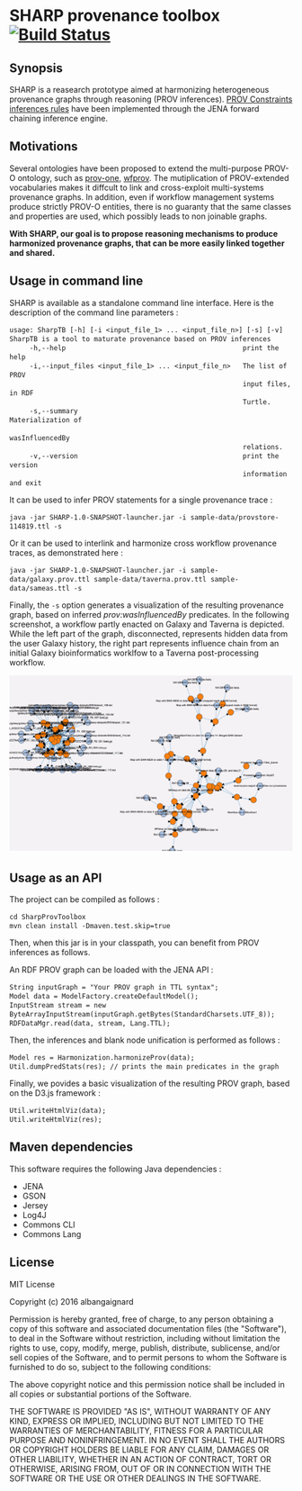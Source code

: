 # SHARP provenance toolbox [![Build Status](https://travis-ci.org/albangaignard/sharp-prov-toolbox.svg?branch=master)](https://travis-ci.org/albangaignard/sharp-prov-toolbox)

## Synopsis
SHARP is a reasearch prototype aimed at harmonizing heterogeneous provenance graphs through reasoning (PROV inferences). [PROV Constraints inferences rules](https://www.w3.org/TR/prov-constraints/) have been implemented through the JENA forward chaining inference engine. 

## Motivations
Several ontologies have been proposed to extend the multi-purpose PROV-O ontology, such as [prov-one](http://vcvcomputing.com/provone/provone.html), [wfprov](http://lov.okfn.org/dataset/lov/vocabs/wfprov). The mutiplication of PROV-extended vocabularies makes it diffcult to link and cross-exploit multi-systems provenance graphs. In addition, even if workflow management systems produce strictly PROV-O entities, there is no guaranty that the same classes and properties are used, which possibly leads to non joinable graphs. 

**With SHARP, our goal is to propose reasoning mechanisms to produce harmonized provenance graphs, that can be more easily  linked together and shared.**

## Usage in command line
SHARP is available as a standalone command line interface. Here is the description of the command line parameters : 

    usage: SharpTB [-h] [-i <input_file_1> ... <input_file_n>] [-s] [-v]
    SharpTB is a tool to maturate provenance based on PROV inferences
         -h,--help                                            print the help
         -i,--input_files <input_file_1> ... <input_file_n>   The list of PROV
                                                              input files, in RDF
                                                              Turtle.
         -s,--summary                                         Materialization of
                                                              wasInfluencedBy
                                                              relations.
         -v,--version                                         print the version
                                                              information and exit

It can be used to infer PROV statements for a single provenance trace : 

    java -jar SHARP-1.0-SNAPSHOT-launcher.jar -i sample-data/provstore-114819.ttl -s
    
Or it can be used to interlink and harmonize cross workflow provenance traces, as demonstrated here : 

    java -jar SHARP-1.0-SNAPSHOT-launcher.jar -i sample-data/galaxy.prov.ttl sample-data/taverna.prov.ttl sample-data/sameas.ttl -s
    
Finally, the `-s` option generates a visualization of the resulting provenance graph, based on inferred *prov:wasInfluencedBy* predicates. In the following screenshot, a workflow partly enacted on Galaxy and Taverna is depicted. While the left part of the graph, disconnected, represents hidden data from the user Galaxy history, the right part represents influence chain from an initial Galaxy bioinformatics worklfow to a Taverna post-processing workflow.  

![Harmonized provenance graphs](img/multi-site-PROV.png)
   
## Usage as an API
The project can be compiled as follows : 

    cd SharpProvToolbox
    mvn clean install -Dmaven.test.skip=true
    
Then, when this jar is in your classpath, you can benefit from PROV inferences as follows. 
    
An RDF PROV graph can be loaded with the JENA API : 
    
    String inputGraph = "Your PROV graph in TTL syntax";
    Model data = ModelFactory.createDefaultModel();
    InputStream stream = new ByteArrayInputStream(inputGraph.getBytes(StandardCharsets.UTF_8));
    RDFDataMgr.read(data, stream, Lang.TTL);
    
Then, the inferences and blank node unification is performed as follows : 

    Model res = Harmonization.harmonizeProv(data);
    Util.dumpPredStats(res); // prints the main predicates in the graph
   
Finally, we povides a basic visualization of the resulting PROV graph, based on the D3.js framework :
    
    Util.writeHtmlViz(data);
    Util.writeHtmlViz(res);

## Maven dependencies 
This software requires the following Java dependencies : 
 - JENA 
 - GSON
 - Jersey
 - Log4J
 - Commons CLI
 - Commons Lang

## License
MIT License

Copyright (c) 2016 albangaignard

Permission is hereby granted, free of charge, to any person obtaining a copy
of this software and associated documentation files (the "Software"), to deal
in the Software without restriction, including without limitation the rights
to use, copy, modify, merge, publish, distribute, sublicense, and/or sell
copies of the Software, and to permit persons to whom the Software is
furnished to do so, subject to the following conditions:

The above copyright notice and this permission notice shall be included in all
copies or substantial portions of the Software.

THE SOFTWARE IS PROVIDED "AS IS", WITHOUT WARRANTY OF ANY KIND, EXPRESS OR
IMPLIED, INCLUDING BUT NOT LIMITED TO THE WARRANTIES OF MERCHANTABILITY,
FITNESS FOR A PARTICULAR PURPOSE AND NONINFRINGEMENT. IN NO EVENT SHALL THE
AUTHORS OR COPYRIGHT HOLDERS BE LIABLE FOR ANY CLAIM, DAMAGES OR OTHER
LIABILITY, WHETHER IN AN ACTION OF CONTRACT, TORT OR OTHERWISE, ARISING FROM,
OUT OF OR IN CONNECTION WITH THE SOFTWARE OR THE USE OR OTHER DEALINGS IN THE
SOFTWARE.
